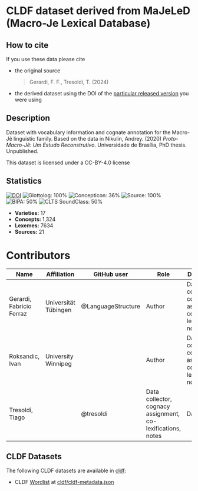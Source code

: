 # CLDF dataset derived from MaJeLeD (Macro-Je Lexical Database)

## How to cite

If you use these data please cite
- the original source
  > Gerardi, F. F., Tresoldi, T. (2024)
- the derived dataset using the DOI of the [particular released version](../../releases/) you were using

## Description


Dataset with vocabulary information and cognate annotation for the Macro-Jê linguistic family. Based on the data in Nikulin, Andrey. (2020) _Proto-Macro-Jê: Um Estudo Reconstrutivo_. Universidade de Brasília, PhD thesis. Unpublished.

This dataset is licensed under a CC-BY-4.0 license

## Statistics

[![DOI](https://zenodo.org/badge/DOI/10.5281/zenodo.12304366.svg)](https://doi.org/10.5281/zenodo.12304366)
![Glottolog: 100%](https://img.shields.io/badge/Glottolog-100%25-brightgreen.svg "Glottolog: 100%")
![Concepticon: 36%](https://img.shields.io/badge/Concepticon-36%25-red.svg "Concepticon: 36%")
![Source: 100%](https://img.shields.io/badge/Source-100%25-brightgreen.svg "Source: 100%")
![BIPA: 50%](https://img.shields.io/badge/BIPA-50%25-red.svg "BIPA: 50%")
![CLTS SoundClass: 50%](https://img.shields.io/badge/CLTS%20SoundClass-50%25-red.svg "CLTS SoundClass: 50%")

- **Varieties:** 17
- **Concepts:** 1,324
- **Lexemes:** 7634
- **Sources:** 21

# Contributors

Name           | Affiliation | GitHub user | Role      | Description
---            | -----       | -----       | --------- | -----
Gerardi, Fabrício Ferraz | Universität Tübingen | @LanguageStructure | Author  | Data collector, cognacy assignment, co-lexifications, notes
Roksandic, Ivan | University Winnipeg |  | Author  | Data collector, cognacy assignment, co-lexifications, notes
Tresoldi, Tiago          | | @tresoldi          | Data collector, cognacy assignment, co-lexifications, notes        | Data editor




## CLDF Datasets

The following CLDF datasets are available in [cldf](cldf):

- CLDF [Wordlist](https://github.com/cldf/cldf/tree/master/modules/Wordlist) at [cldf/cldf-metadata.json](cldf/cldf-metadata.json)
